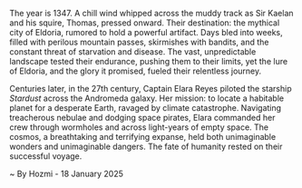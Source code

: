 
The year is 1347.  A chill wind whipped across the muddy track as Sir Kaelan and his squire, Thomas, pressed onward.  Their destination: the mythical city of Eldoria, rumored to hold a powerful artifact.  Days bled into weeks, filled with perilous mountain passes, skirmishes with bandits, and the constant threat of starvation and disease.  The vast, unpredictable landscape tested their endurance, pushing them to their limits, yet the lure of Eldoria, and the glory it promised, fueled their relentless journey.

Centuries later, in the 27th century, Captain Elara Reyes piloted the starship *Stardust* across the Andromeda galaxy.  Her mission: to locate a habitable planet for a desperate Earth, ravaged by climate catastrophe.  Navigating treacherous nebulae and dodging space pirates, Elara commanded her crew through wormholes and across light-years of empty space.  The cosmos, a breathtaking and terrifying expanse, held both unimaginable wonders and unimaginable dangers.  The fate of humanity rested on their successful voyage.

~ By Hozmi - 18 January 2025
